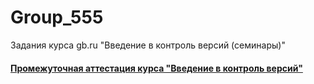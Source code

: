 # Group_555
Задания курса gb.ru "Введение в контроль версий (семинары)"

#### [Промежуточная аттестация курса "Введение в контроль версий"](TextFile.md)

